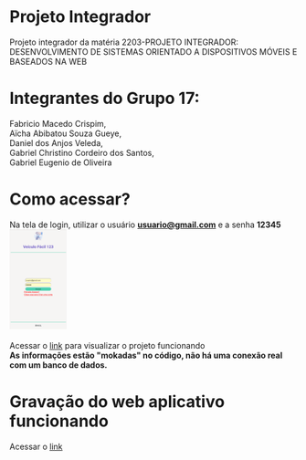 # Projeto Integrador
Projeto integrador da matéria 2203-PROJETO INTEGRADOR: DESENVOLVIMENTO DE SISTEMAS ORIENTADO A DISPOSITIVOS MÓVEIS E BASEADOS NA WEB

# Integrantes do Grupo 17:
Fabricio Macedo Crispim,<br>
Aïcha Abibatou Souza Gueye,<br>
Daniel dos Anjos Veleda,<br>
Gabriel Christino Cordeiro dos Santos,<br>
Gabriel Eugenio de Oliveira<br>

# Como acessar?
Na tela de login, utilizar o usuário **usuario@gmail.com** e a senha **12345**
<br>
[<img src="./images/telaLogin.png" width="100"/>](./telaLogin.png)
<br>
<br>
Acessar o [link](https://veiculofacil123.herokuapp.com) para visualizar o projeto funcionando
<br>
**As informações estão "mokadas" no código, não há uma conexão real com um banco de dados.**

# Gravação do web aplicativo funcionando
Acessar o [link](https://youtube.com/shorts/No79etr28uE?feature=share)
